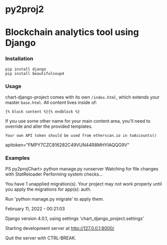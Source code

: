 # py2proj2
# Blockchain analytics tool using Django

### Installation
```
pip install django
pip install beautifulsoup4
```
### Usage
chart-django-project comes with its own `/index.html`, which extends your master `base.html`. All content lives inside of:

`{% block content %}{% endblock %}`

If you use some other name for your main content area, you'll need to override and alter the provided templates.

```
Your own API token should be used from etherscan.io in toAccounts()
```
apitoken="FMPY7CZC816282C49VUN44R8MHYIAQQG9V"

### Examples
PS py2projChart> python manage.py runserver
Watching for file changes with StatReloader
Performing system checks...

You have 1 unapplied migration(s). Your project may not work properly until you apply the migrations for app(s): auth.

Run 'python manage.py migrate' to apply them.

February 11, 2022 - 00:21:03

Django version 4.0.1, using settings 'chart_django_project.settings'

Starting development server at http://127.0.0.1:8000/

Quit the server with CTRL-BREAK.
